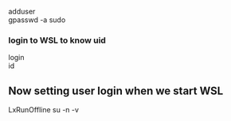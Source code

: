 adduser <name-of-user>  
gpasswd -a <name-of-user> sudo  

### login to WSL to know uid  
login <name-of-user>  
id  

## Now setting user login when we start WSL  
LxRunOffline su -n <Ubuntu-name-of-WSL> -v <UID>  
